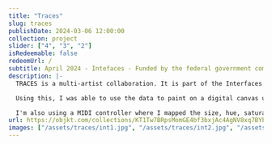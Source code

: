 ```yaml
---
title: "Traces"
slug: traces
publishDate: 2024-03-06 12:00:00
collection: project
slider: ["4", "3", "2"]
isRedeemable: false
redeemUrl: /
subtitle: April 2024 - Intefaces - Funded by the federal government commissioner for culture and the media, Hanover, Stuttgart, Germany - OBJKT.
description: |-
  TRACES is a multi-artist collaboration. It is part of the Interfaces project which bridges the world of dance and generative art. The interfaces team motion-captured dance choreography using ml5.js. All choreography where the converted into a json file which mapped all the limbs and movement from the dancers into javascript object. It's kind of a coordinate system.

  Using this, I was able to use the data to paint on a digital canvas using a particle system but instead of having all the particles starting on a random place on the canvas, they're divided into nodes. These nodes match the limbs of the dancers. For example I mostly uses the Head, Wrist,Shoulder, knees and feets as starting point for the particles. When I start generating an output, the particles start from these points.

  I'm also using a MIDI controller where I mapped the size, hue, saturation and brightness on the 4 top knobs and mapped all the frames from the dance on each of the 4 sliders. So 1 slider is really 1/4th of the whole sequence. So using this I could influence what was happening on the screen but still left the particles free to do their thing while moving the dancer on the timeline.
url: https://objkt.com/collections/KT1Tw7BRpsMomGE4bf3bxjAc4AgNV8xq7BYb
images: ["/assets/traces/int1.jpg", "/assets/traces/int2.jpg", "/assets/traces/int3.jpg", "/assets/traces/int4.jpg", "/assets/traces/int5.jpg", "/assets/traces/int6.jpg", "/assets/traces/int7.jpg"]
---
```

